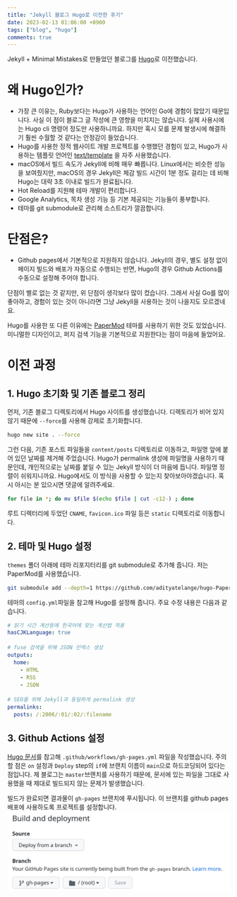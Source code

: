 ```yaml
---
title: "Jekyll 블로그 Hugo로 이전한 후기"
date: 2023-02-13 01:06:00 +0900
tags: ["blog", "hugo"]
comments: true
---
```


Jekyll + Minimal Mistakes로 만들었던 블로그를 [Hugo](https://gohugo.io/)로 이전했습니다.

# 왜 Hugo인가?
* 가장 큰 이유는, Ruby보다는 Hugo가 사용하는 언어인 Go에 경험이 많았기 때문입니다. 사실 이 점이 블로그 글 작성에 큰 영향을 미치지는 않습니다. 실제 사용시에는 Hugo cli 명령어 정도만 사용하니까요. 하지만 혹시 모를 문제 발생시에 해결하기 훨씬 수월할 것 같다는 안정감이 들었습니다.
* Hugo를 사용한 정적 웹사이트 개발 프로젝트를 수행했던 경험이 있고, Hugo가 사용하는 템플릿 언어인 [text/template](https://pkg.go.dev/text/template) 을 자주 사용했습니다.
* macOS에서 빌드 속도가 Jekyll에 비해 매우 빠릅니다. Linux에서는 비슷한 성능을 보여줬지만, macOS의 경우 Jekyll은 체감 빌드 시간이 1분 정도 걸리는 데 비해 Hugo는 대략 3초 이내로 빌드가 완료됩니다.
* Hot Reload를 지원해 테마 개발이 편리합니다.
* Google Analytics, 목차 생성 기능 등 기본 제공되는 기능들이 풍부합니다.
* 테마를 git submodule로 관리해 소스트리가 깔끔합니다.

# 단점은?
* Github pages에서 기본적으로 지원하지 않습니다. Jekyll의 경우, 별도 설정 없이 페이지 빌드와 배포가 자동으로 수행되는 반면, Hugo의 경우 Github Actions를 수동으로 설정해 주어야 합니다.

단점이 별로 없는 것 같지만, 위 단점이 생각보다 많이 컸습니다. 그래서 사실 Go를 많이 좋아하고, 경험이 있는 것이 아니라면 그냥 Jekyll을 사용하는 것이 나을지도 모르겠네요.


Hugo를 사용한 또 다른 이유에는 [PaperMod](https://themes.gohugo.io/themes/hugo-papermod/) 테마를 사용하기 위한 것도 있었습니다. 미니멀한 디자인이고, 퍼지 검색 기능을 기본적으로 지원한다는 점이 마음에 들었어요.

# 이전 과정
## 1. Hugo 초기화 및 기존 블로그 정리
먼저, 기존 블로그 디렉토리에서 Hugo 사이트를 생성했습니다. 디렉토리가 비어 있지 않기 때문에 `--force`를 사용해 강제로 초기화합니다.
```zsh
hugo new site . --force
```
그런 다음, 기존 포스트 파일들을 `content/posts` 디렉토리로 이동하고, 파일명 앞에 붙어 있던 날짜를 제거해 주었습니다. Hugo가 permalink 생성에 파일명을 사용하기 때문인데, 개인적으로는 날짜를 붙일 수 있는 Jekyll 방식이 더 마음에 듭니다. 파일명 정렬이 쉬워지니까요. Hugo에서도 이 방식을 사용할 수 있는지 찾아보아야겠습니다. 혹시 아시는 분 있으시면 댓글에 알려주세요.
```zsh
for file in *; do mv $file $(echo $file | cut -c12-) ; done
```

루트 디렉터리에 두었던 `CNAME`, `favicon.ico` 파일 등은 `static` 디렉토리로 이동합니다.

## 2. 테마 및 Hugo 설정
`themes` 폴더 아래에 테마 리포지터리를 git submodule로 추가해 줍니다. 저는 PaperMod를 사용했습니다.
```zsh
git submodule add --depth=1 https://github.com/adityatelange/hugo-PaperMod.git themes/PaperMod
```
테마의 `config.yml`파일을 참고해 Hugo를 설정해 줍니다. 주요 수정 내용은 다음과 같습니다.
```yaml
# 읽기 시간 계산등에 한국어에 맞는 계산법 적용
hasCJKLanguage: true

# fuse 검색을 위해 JSON 인덱스 생성
outputs:
  home:
    - HTML
    - RSS
    - JSON

# SEO를 위해 Jekyll과 동일하게 permalink 생성
permalinks:
  posts: /:2006/:01/:02/:filename
```
## 3. Github Actions 설정
[Hugo 문서](https://gohugo.io/hosting-and-deployment/hosting-on-github/#build-hugo-with-github-action)를 참고해 `.github/workflows/gh-pages.yml` 파일을 작성했습니다. 주의할 점은 `on` 설정과 `Deploy` step의 `if`에 브랜치 이름이 `main`으로 하드코딩되어 있다는 점입니다. 제 블로그는 `master`브랜치를 사용하기 때문에, 문서에 있는 파일을 그대로 사용했을 때 제대로 빌드되지 않는 문제가 발생했습니다.


빌드가 완료되면 결과물이 `gh-pages` 브랜치에 푸시됩니다. 이 브랜치를 github pages 배포에 사용하도록 프로젝트를 설정합니다.
![github pages 설정](Pasted_image_20230213014815.png)